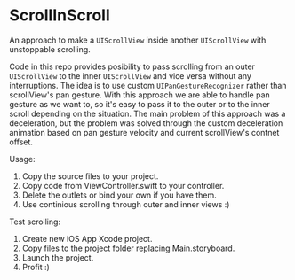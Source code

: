 # ScrollInScroll
An approach to make a `UIScrollView` inside another `UIScrollView` with unstoppable scrolling.

Code in this repo provides posibility to pass scrolling from an outer `UIScrollView` to the inner `UIScrollView` and vice versa without any interruptions.
The idea is to use custom `UIPanGestureRecognizer` rather than scrollView's pan gesture.
With this approach we are able to handle pan gesture as we want to, so it's easy to pass it to the outer or to the inner scroll depending on the situation.
The main problem of this approach was a deceleration, but the problem was solved through the custom deceleration animation based on pan gesture velocity and current scrollView's contnet offset.  

Usage: 
1) Copy the source files to your project.
2) Copy code from ViewController.swift to your controller.
3) Delete the outlets or bind your own if you have them.
4) Use continious scrolling through outer and inner views :)

Test scrolling:
1) Create new iOS App Xcode project.
2) Copy files to the project folder replacing Main.storyboard.
3) Launch the project.
4) Profit :)

